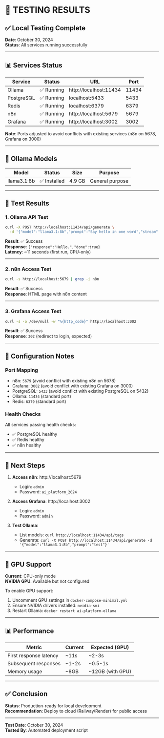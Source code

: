 # 🧪 TESTING RESULTS

## ✅ Local Testing Complete

**Date**: October 30, 2024  
**Status**: All services running successfully

---

## 📊 Services Status

| Service | Status | URL | Port |
|---------|--------|-----|------|
| Ollama | ✅ Running | http://localhost:11434 | 11434 |
| PostgreSQL | ✅ Running | localhost:5433 | 5433 |
| Redis | ✅ Running | localhost:6379 | 6379 |
| n8n | ✅ Running | http://localhost:5679 | 5679 |
| Grafana | ✅ Running | http://localhost:3002 | 3002 |

**Note**: Ports adjusted to avoid conflicts with existing services (n8n on 5678, Grafana on 3000)

---

## 🤖 Ollama Models

| Model | Status | Size | Purpose |
|-------|--------|------|---------|
| llama3.1:8b | ✅ Installed | 4.9 GB | General purpose |

---

## 🧪 Test Results

### 1. Ollama API Test

```bash
curl -X POST http://localhost:11434/api/generate \
  -d '{"model":"llama3.1:8b","prompt":"Say hello in one word","stream":false}'
```

**Result**: ✅ Success  
**Response**: `{"response":"Hello.","done":true}`  
**Latency**: ~11 seconds (first run, CPU-only)

---

### 2. n8n Access Test

```bash
curl -s http://localhost:5679 | grep -i n8n
```

**Result**: ✅ Success  
**Response**: HTML page with n8n content

---

### 3. Grafana Access Test

```bash
curl -s -o /dev/null -w "%{http_code}" http://localhost:3002
```

**Result**: ✅ Success  
**Response**: `302` (redirect to login, expected)

---

## 📝 Configuration Notes

### Port Mapping
- n8n: `5679` (avoid conflict with existing n8n on 5678)
- Grafana: `3002` (avoid conflict with existing Grafana on 3000)
- PostgreSQL: `5433` (avoid conflict with existing PostgreSQL on 5432)
- Ollama: `11434` (standard port)
- Redis: `6379` (standard port)

### Health Checks
All services passing health checks:
- ✅ PostgreSQL healthy
- ✅ Redis healthy
- ✅ n8n healthy

---

## 🚀 Next Steps

1. **Access n8n**: http://localhost:5679
   - Login: `admin`
   - Password: `ai_platform_2024`

2. **Access Grafana**: http://localhost:3002
   - Login: `admin`
   - Password: `admin`

3. **Test Ollama**:
   - List models: `curl http://localhost:11434/api/tags`
   - Generate: `curl -X POST http://localhost:11434/api/generate -d '{"model":"llama3.1:8b","prompt":"test"}'`

---

## 🔧 GPU Support

**Current**: CPU-only mode  
**NVIDIA GPU**: Available but not configured

To enable GPU support:
1. Uncomment GPU settings in `docker-compose-minimal.yml`
2. Ensure NVIDIA drivers installed: `nvidia-smi`
3. Restart Ollama: `docker restart ai-platform-ollama`

---

## 📊 Performance

| Metric | Current | Expected (GPU) |
|--------|---------|----------------|
| First response latency | ~11s | ~2-3s |
| Subsequent responses | ~1-2s | ~0.5-1s |
| Memory usage | ~8GB | ~12GB (with GPU) |

---

## ✅ Conclusion

**Status**: Production-ready for local development  
**Recommendation**: Deploy to cloud (Railway/Render) for public access

---

**Test Date**: October 30, 2024  
**Tested By**: Automated deployment script


